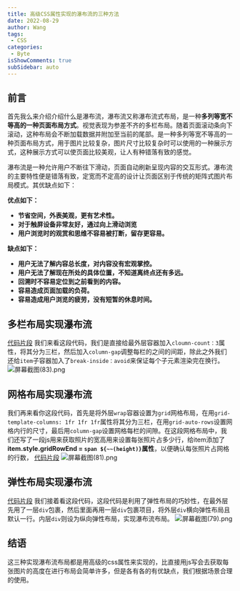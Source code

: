 ```yaml
---
title: 高级CSS属性实现的瀑布流的三种方法 
date: 2022-08-29
author: Wang
tags:
 - CSS
categories: 
 - Byte
isShowComments: true  
subSidebar: auto
---
```


## 前言

首先我么来介绍介绍什么是瀑布流，瀑布流又称瀑布流式布局，是一种**多列等宽不等高的一种页面布局方式**。视觉表现为参差不齐的多栏布局。随着页面滚动条向下滚动，这种布局会不断加载数据并附加至当前的尾部。是一种多列等宽不等高的一种页面布局方式，用于图片比较复杂，图片尺寸比较复杂时可以使用的一种展示方式，这种展示方式可以使页面比较美观，让人有种错落有致的感觉。

瀑布流是一种允许用户不断往下滑动，页面自动刷新呈现内容的交互形式。瀑布流的主要特性便是错落有致，定宽而不定高的设计让页面区别于传统的矩阵式图片布局模式。其优缺点如下：

**优点如下：**

-   **节省空间，外表美观，更有艺术性。**
-   **对于触屏设备非常友好，通过向上滑动浏览**
-   **用户浏览时的观赏和思维不容易被打断，留存更容易。**

**缺点如下：**

-   **用户无法了解内容总长度，对内容没有宏观掌控。**
-   **用户无法了解现在所处的具体位置，不知道离终点还有多远。**
-   **回溯时不容易定位到之前看到的内容。**
-   **容易造成页面加载的负荷。**
-   **容易造成用户浏览的疲劳，没有短暂的休息时间。**

##  多栏布局实现瀑布流
[代码片段](https://code.juejin.cn/pen/7137270662644629537)
我们来看这段代码，我们是直接给最外层容器加入`cloumn-count：3`属性，将其分为三栏，然后加入`column-gap`调整每栏的之间的间距，除此之外我们还给`item`子容器加入了`break-inside：avoid`来保证每个子元素渲染完在换行。
![屏幕截图(83).png](https://p6-juejin.byteimg.com/tos-cn-i-k3u1fbpfcp/e241b669045c4abb830c4616b564bdd8~tplv-k3u1fbpfcp-watermark.image?)

## 网格布局实现瀑布流
 我们再来看你这段代码，首先是将外层`wrap`容器设置为`grid`网格布局，在用`grid-template-columns: 1fr 1fr 1fr`属性将其分为三栏，在用`grid-auto-rows`设置网格内行的尺寸，最后用`column-gap`设置网格每栏的间隙。在这段网格布局中，我们还写了一段js用来获取照片的宽高用来设置每张照片占多少行，给item添加了**item.style.gridRowEnd = `span ${~~(height)}`属性**，以便确认每张照片占网格的行数，
[代码片段](https://code.juejin.cn/pen/7137269538579546123)
![屏幕截图(81).png](https://p9-juejin.byteimg.com/tos-cn-i-k3u1fbpfcp/79383503aa5544919d1c92480d5ebf22~tplv-k3u1fbpfcp-watermark.image?)
## 弹性布局实现瀑布流
[代码片段](https://code.juejin.cn/pen/7137270351783788559)
我们接着看这段代码，这段代码是利用了弹性布局的巧妙性，在最外层先用了一层`div`包裹，然后里面再用一层`div`包裹项目，将外层`div`横向弹性布局且默认一行。内层`div`则设为纵向弹性布局，实现瀑布流布局。
![屏幕截图(79).png](https://p6-juejin.byteimg.com/tos-cn-i-k3u1fbpfcp/13f2d3d27ad64986a9e662b175797dca~tplv-k3u1fbpfcp-watermark.image?)

## 结语
这三种实现瀑布流布局都是用高级的css属性来实现的，比直接用js写会去获取每张图片的高度在进行布局会简单许多，但是各有各的有优缺点，我们根据场景合理的使用。